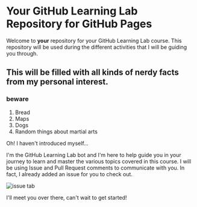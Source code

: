 # Your GitHub Learning Lab Repository for GitHub Pages

Welcome to **your** repository for your GitHub Learning Lab course. This repository will be used during the different activities that I will be guiding you through. 

## This will be filled with all kinds of nerdy facts from my personal interest.
### beware
1. Bread
2. Maps
3. Dogs
4. Random things about martial arts

Oh! I haven't introduced myself...

I'm the GitHub Learning Lab bot and I'm here to help guide you in your journey to learn and master the various topics covered in this course. I will be using Issue and Pull Request comments to communicate with you. In fact, I already added an issue for you to check out.

![issue tab](https://lab.github.com/public/images/issue_tab.png)

I'll meet you over there, can't wait to get started!
